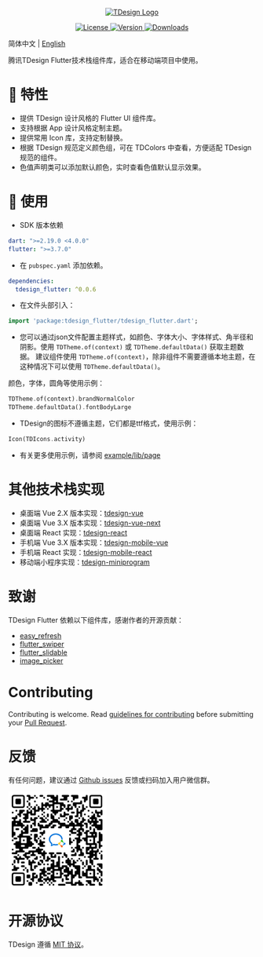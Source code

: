 <p align="center">
  <a href="https://tdesign.tencent.com/" target="_blank">
    <img alt="TDesign Logo" width="200" src="https://tdesign.gtimg.com/site/TDesign.png" />
  </a>
</p>

<p align="center">
  <a href="https://github.com/Tencent/tdesign-flutter/blob/main/LICENSE">
    <img src="https://img.shields.io/github/license/tencent/tdesign-flutter" alt="License">
  </a>
  <a href="https://pub.dev/packages/tdesign_flutter">
    <img src="https://img.shields.io/pub/v/tdesign_flutter" alt="Version">
  </a>
  <a href="https://pub.dev/packages/tdesign_flutter/score">
    <img src="https://img.shields.io/pub/dm/tdesign_flutter" alt="Downloads">
  </a>
</p>

简体中文 | [English](README.md)

腾讯TDesign Flutter技术栈组件库，适合在移动端项目中使用。


# 🎉 特性

- 提供 TDesign 设计风格的 Flutter UI 组件库。
- 支持根据 App 设计风格定制主题。
- 提供常用 Icon 库，支持定制替换。
- 根据 TDesign 规范定义颜色组，可在 TDColors 中查看，方便适配 TDesign 规范的组件。
- 色值声明类可以添加默认颜色，实时查看色值默认显示效果。


# 🔨 使用
- SDK 版本依赖
```yaml
dart: ">=2.19.0 <4.0.0"
flutter: ">=3.7.0"
```

- 在 `pubspec.yaml` 添加依赖。

```yaml
dependencies:
  tdesign_flutter: ^0.0.6
```

- 在文件头部引入：

```dart
import 'package:tdesign_flutter/tdesign_flutter.dart';
```

- 您可以通过json文件配置主题样式，如颜色、字体大小、字体样式、角半径和阴影。使用 `TDTheme.of(context)` 或 `TDTheme.defaultData()` 获取主题数据。
  建议组件使用 `TDTheme.of(context)`，除非组件不需要遵循本地主题，在这种情况下可以使用 `TDTheme.defaultData()`。

颜色，字体，圆角等使用示例：

```dart
TDTheme.of(context).brandNormalColor
TDTheme.defaultData().fontBodyLarge
```

- TDesign的图标不遵循主题，它们都是ttf格式，使用示例：

```dart
Icon(TDIcons.activity)
```

- 有关更多使用示例，请参阅 [example/lib/page](tdesign-component/example/lib/page)


# 其他技术栈实现

- 桌面端 Vue 2.X 版本实现：[tdesign-vue](https://github.com/Tencent/tdesign-vue)
- 桌面端 Vue 3.X 版本实现：[tdesign-vue-next](https://github.com/Tencent/tdesign-vue-next)
- 桌面端 React 实现：[tdesign-react](https://github.com/Tencent/tdesign-react)
- 手机端 Vue 3.X 版本实现：[tdesign-mobile-vue](https://github.com/Tencent/tdesign-mobile-vue)
- 手机端 React 实现：[tdesign-mobile-react](https://github.com/Tencent/tdesign-mobile-react)
- 移动端小程序实现：[tdesign-miniprogram](https://github.com/Tencent/tdesign-miniprogram)

# 致谢

TDesign Flutter 依赖以下组件库，感谢作者的开源贡献：

- [easy_refresh](https://pub-web.flutter-io.cn/packages/easy_refresh)
- [flutter_swiper](https://pub-web.flutter-io.cn/packages/flutter_swiper)
- [flutter_slidable](https://pub-web.flutter-io.cn/packages/flutter_slidable)
- [image_picker](https://pub-web.flutter-io.cn/packages/image_picker)

# Contributing

Contributing is welcome. Read [guidelines for contributing](CONTRIBUTING.md) before submitting your [Pull Request](https://github.com/Tencent/tdesign-flutter/pulls).

# 反馈

有任何问题，建议通过 [Github issues](https://github.com/Tencent/tdesign-flutter/issues) 反馈或扫码加入用户微信群。

<img src="https://raw.githubusercontent.com/Tencent/tdesign/main/packages/components/src/images/groups/vue3-group.png" width="200" />

# 开源协议

TDesign 遵循 [MIT 协议](LICENSE)。